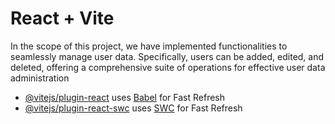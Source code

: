 # React + Vite

In the scope of this project, we have implemented functionalities to seamlessly manage user data. Specifically, users can be added, edited, and deleted, offering a comprehensive suite of operations for effective user data administration



- [@vitejs/plugin-react](https://github.com/vitejs/vite-plugin-react/blob/main/packages/plugin-react/README.md) uses [Babel](https://babeljs.io/) for Fast Refresh
- [@vitejs/plugin-react-swc](https://github.com/vitejs/vite-plugin-react-swc) uses [SWC](https://swc.rs/) for Fast Refresh
